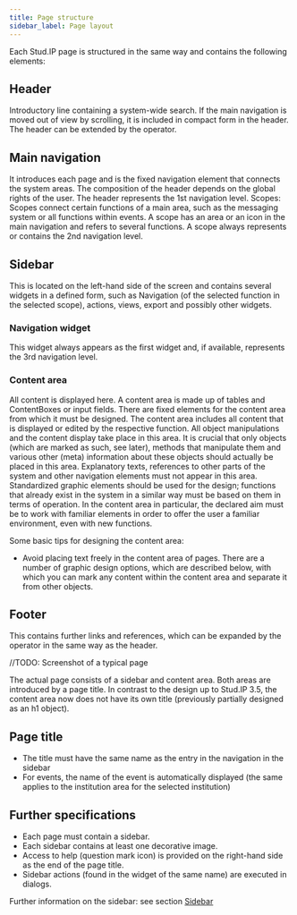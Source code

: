 ```yaml
---
title: Page structure
sidebar_label: Page layout
---
```


Each Stud.IP page is structured in the same way and contains the following elements:

## Header

Introductory line containing a system-wide search. If the main navigation is moved out of view by scrolling, it is included in compact form in the header. The header can be extended by the operator.

## Main navigation

It introduces each page and is the fixed navigation element that connects the system areas. The composition of the header depends on the global rights of the user. The header represents the 1st navigation level.
Scopes: Scopes connect certain functions of a main area, such as the messaging system or all functions within events. A scope has an area or an icon in the main navigation and refers to several functions. A scope always represents or contains the 2nd navigation level.

## Sidebar
This is located on the left-hand side of the screen and contains several widgets in a defined form, such as
Navigation (of the selected function in the selected scope), actions, views, export and possibly other widgets.

### Navigation widget
This widget always appears as the first widget and, if available, represents the 3rd navigation level.

### Content area
All content is displayed here. A content area is made up of tables and ContentBoxes
or input fields. There are fixed elements for the content area from which it must be designed.
The content area includes all content that is displayed or edited by the respective function.
All object manipulations and the content display take place in this area. It is crucial that only objects (which are marked as such, see later), methods that manipulate them and various other (meta) information about these objects should actually be placed in this area. Explanatory texts, references to other parts of the system and other navigation elements must not appear in this area.
Standardized graphic elements should be used for the design; functions that already exist in the system in a similar way must be based on them in terms of operation. In the content area in particular, the declared aim must be to work with familiar elements in order to offer the user a familiar environment, even with new functions.

Some basic tips for designing the content area:
* Avoid placing text freely in the content area of pages. There are a number of graphic design options, which are described below, with which you can mark any content within the content area and separate it from other objects.


## Footer
This contains further links and references, which can be expanded by the operator in the same way as the header.

//TODO: Screenshot of a typical page

The actual page consists of a sidebar and content area. Both areas are introduced by a
page title. In contrast to the design up to Stud.IP 3.5, the content area now does not have its own title
(previously partially designed as an h1 object).

## Page title

* The title must have the same name as the entry in the navigation in the sidebar
* For events, the name of the event is automatically displayed (the same applies to the institution area for the selected institution)

## Further specifications

* Each page must contain a sidebar.
* Each sidebar contains at least one decorative image.
* Access to help (question mark icon) is provided on the right-hand side as the end of the page title.
* Sidebar actions (found in the widget of the same name) are executed in dialogs.

Further information on the sidebar: see section [Sidebar](seitenaufbau#sidebar)
